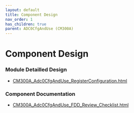 ```yaml
---
layout: default
title: Component Design
nav_order: 1
has_children: true
parent: ADC0CfgAndUse (CM300A)
---
```

# Component Design
### Module Detailled Design

- [CM300A_Adc0CfgAndUse_RegisterConfiguration.html](Design/CM300A_Adc0CfgAndUse_RegisterConfiguration.html)

### Component Documentation

- [CM300A_Adc0CfgAndUse_FDD_Review_Checklist.html](Doc/CM300A_Adc0CfgAndUse_FDD_Review_Checklist.html)

